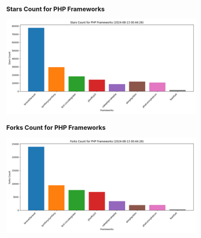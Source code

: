 ### Stars Count for PHP Frameworks

![Stars Chart](./archive/charts/20240813004426_stars_count.png)

### Forks Count for PHP Frameworks

![Forks Chart](./archive/charts/20240813004426_forks_count.png)

